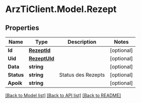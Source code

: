
# ArzTiClient.Model.Rezept

## Properties

Name | Type | Description | Notes
------------ | ------------- | ------------- | -------------
**Id** | [**RezeptId**](RezeptId.md) |  | [optional] 
**Uid** | [**RezeptUId**](RezeptUId.md) |  | [optional] 
**Data** | **string** |  | [optional] 
**Status** | **string** | Status des Rezepts | [optional] 
**Apoik** | **string** |  | [optional] 

[[Back to Model list]](../README.md#documentation-for-models)
[[Back to API list]](../README.md#documentation-for-api-endpoints)
[[Back to README]](../README.md)


